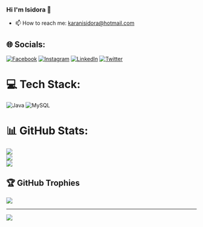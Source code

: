 ### Hi I'm Isidora 👋


- 📫 How to reach me: karanisidora@hotmail.com




## 🌐 Socials:
[![Facebook](https://img.shields.io/badge/Facebook-%231877F2.svg?logo=Facebook&logoColor=white)](https://facebook.com/IsidoraKaran) [![Instagram](https://img.shields.io/badge/Instagram-%23E4405F.svg?logo=Instagram&logoColor=white)](https://instagram.com/karanisidora) [![LinkedIn](https://img.shields.io/badge/LinkedIn-%230077B5.svg?logo=linkedin&logoColor=white)](https://linkedin.com/in/IsidoraKaran) [![Twitter](https://img.shields.io/badge/Twitter-%231DA1F2.svg?logo=Twitter&logoColor=white)](https://twitter.com/karanisidora) 

# 💻 Tech Stack:
![Java](https://img.shields.io/badge/java-%23ED8B00.svg?style=for-the-badge&logo=java&logoColor=white) ![MySQL](https://img.shields.io/badge/mysql-%2300f.svg?style=for-the-badge&logo=mysql&logoColor=white)
# 📊 GitHub Stats:
![](https://github-readme-stats.vercel.app/api?username=isidorakaran&theme=solarized-light&hide_border=false&include_all_commits=false&count_private=false)<br/>
![](https://github-readme-streak-stats.herokuapp.com/?user=isidorakaran&theme=solarized-light&hide_border=false)<br/>
![](https://github-readme-stats.vercel.app/api/top-langs/?username=isidorakaran&theme=solarized-light&hide_border=false&include_all_commits=false&count_private=false&layout=compact)

## 🏆 GitHub Trophies
![](https://github-profile-trophy.vercel.app/?username=isidorakaran&theme=chalk&no-frame=false&no-bg=true&margin-w=4)

---
[![](https://visitcount.itsvg.in/api?id=isidorakaran&icon=0&color=0)](https://visitcount.itsvg.in)

<!-- Proudly created with GPRM ( https://gprm.itsvg.in ) -->
